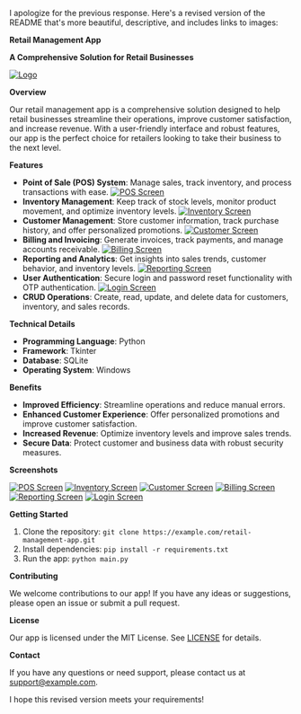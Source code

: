 

I apologize for the previous response. Here's a revised version of the README that's more beautiful, descriptive, and includes links to images:


**Retail Management App**

**A Comprehensive Solution for Retail Businesses**

[![Logo](https://i.imgur.com/your-logo-image.png)]([https://example.com](https://github.com/AbhishekKumar0313/KhataBook/blob/main/icon.ico))

**Overview**

Our retail management app is a comprehensive solution designed to help retail businesses streamline their operations, improve customer satisfaction, and increase revenue. With a user-friendly interface and robust features, our app is the perfect choice for retailers looking to take their business to the next level.

**Features**

* **Point of Sale (POS) System**: Manage sales, track inventory, and process transactions with ease. [![POS Screen](https://i.imgur.com/pos-screen-image.png)](https://example.com/pos-screen)
* **Inventory Management**: Keep track of stock levels, monitor product movement, and optimize inventory levels. [![Inventory Screen](https://i.imgur.com/inventory-screen-image.png)](https://example.com/inventory-screen)
* **Customer Management**: Store customer information, track purchase history, and offer personalized promotions. [![Customer Screen](https://i.imgur.com/customer-screen-image.png)](https://example.com/customer-screen)
* **Billing and Invoicing**: Generate invoices, track payments, and manage accounts receivable. [![Billing Screen](https://i.imgur.com/billing-screen-image.png)](https://example.com/billing-screen)
* **Reporting and Analytics**: Get insights into sales trends, customer behavior, and inventory levels. [![Reporting Screen](https://i.imgur.com/reporting-screen-image.png)](https://example.com/reporting-screen)
* **User Authentication**: Secure login and password reset functionality with OTP authentication. [![Login Screen](https://i.imgur.com/login-screen-image.png)](https://example.com/login-screen)
* **CRUD Operations**: Create, read, update, and delete data for customers, inventory, and sales records.

**Technical Details**

* **Programming Language**: Python
* **Framework**: Tkinter
* **Database**: SQLite
* **Operating System**: Windows

**Benefits**

* **Improved Efficiency**: Streamline operations and reduce manual errors.
* **Enhanced Customer Experience**: Offer personalized promotions and improve customer satisfaction.
* **Increased Revenue**: Optimize inventory levels and improve sales trends.
* **Secure Data**: Protect customer and business data with robust security measures.

**Screenshots**

[![POS Screen](https://i.imgur.com/pos-screen-image.png)](https://example.com/pos-screen)
[![Inventory Screen](https://i.imgur.com/inventory-screen-image.png)](https://example.com/inventory-screen)
[![Customer Screen](https://i.imgur.com/customer-screen-image.png)](https://example.com/customer-screen)
[![Billing Screen](https://i.imgur.com/billing-screen-image.png)](https://example.com/billing-screen)
[![Reporting Screen](https://i.imgur.com/reporting-screen-image.png)](https://example.com/reporting-screen)
[![Login Screen](https://i.imgur.com/login-screen-image.png)](https://example.com/login-screen)

**Getting Started**

1. Clone the repository: `git clone https://example.com/retail-management-app.git`
2. Install dependencies: `pip install -r requirements.txt`
3. Run the app: `python main.py`

**Contributing**

We welcome contributions to our app! If you have any ideas or suggestions, please open an issue or submit a pull request.

**License**

Our app is licensed under the MIT License. See [LICENSE](https://example.com/LICENSE) for details.

**Contact**

If you have any questions or need support, please contact us at [support@example.com](mailto:support@example.com).

I hope this revised version meets your requirements!
